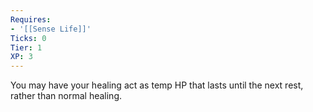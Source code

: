 ```yaml
---
Requires:
- '[[Sense Life]]'
Ticks: 0
Tier: 1
XP: 3
---
```


You may have your healing act as temp HP that lasts until the next rest, rather than normal healing.